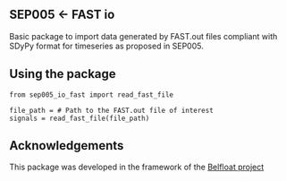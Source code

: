 SEP005 <- FAST io
-----------------------

Basic package to import data generated by FAST.out files compliant with
SDyPy format for timeseries as proposed in SEP005.

Using the package
------------------

```
from sep005_io_fast import read_fast_file

file_path = # Path to the FAST.out file of interest
signals = read_fast_file(file_path)

```
Acknowledgements
----------------
This package was developed in the framework of the
[Belfloat project](https://www.owi-lab.be/bel-float)
